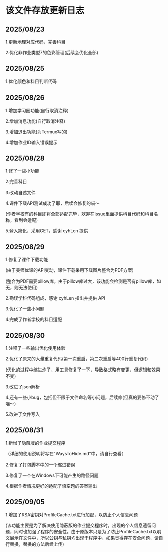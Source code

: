 # 该文件存放更新日志 #
## 2025/08/23 ##
1.更新地理对应代码，完善科目

2.优化非作业类型7的色彩管理(后续会优化全部)
## 2025/08/25 ##
1.优化颜色和科目判断代码
## 2025/08/26 ##
1.增加学习圈功能(自行取消注释)

2.增加消息功能(自行取消注释)

3.增加退出功能(为Termux写的)

4.增加作业ID输入错误提示

## 2025/08/28 ##
1.修了一些小功能

2.完善科目

3.改动自述文件

4.课件下载API测试成功了耶，后续会修复的喵～

(作者学校有的科目即将全部适配完毕，欢迎在issue里面提供科目代码和科目名称，看到会适配)

5.登入简化，采用GET，感谢 cyhLen 提供

## 2025/08/29 ##
1.修复了课件下载功能

(由于美师优课的API变动，课件下载采用下载图片整合为PDF方案)

(整合为PDF需要pillow库，由于pillow库过大，该功能会检测是否有pillow库，如无，则无法使用)

2.勘误学科代码组成，感谢 cyhLen 指出并提供 API

3.优化了一些小问题

4.完成了作者学校的科目适配

## 2025/08/30 ##
1.注释了一些输出优化使用体验

2.优化了原来的大量重复代码(第一次重启，第二次重启等400行重复代码)

(优化的过程中缩进炸了，用工具修复了一下，导致格式略有变更，但逻辑和效果不变)

3.改进了json解析

4.还有一些小bug，包括但不限于文件命名等小问题，后续修(但真的要修不动了喵～)

5.改进了文件写入

## 2025/08/31 ##
1.新增了隐蔽版的作业提交程序

（详细的使用说明将写在"WaysToHide.md"中，请自行查看）

2.修复了打包脚本中的一个缩进错误

3.修复了一个在Windows下可能产生的路径问题

4.根据作者情况更好的适配了填空题的答案输出

## 2025/09/05 ##

1.增加了RSA密钥对ProfileCache.txt进行加密，以防止个人信息问题

(该功能主要是为了解决使用隐蔽版的作业提交程序时，出现的个人信息遗留问题，同时也加强了程序的安全性。由于原版本只是为了防止ProfileCache.txt以明文展示在文件中，所以公钥与私钥均出现于程序中，如果觉得存在安全问题，请自行替换，替换的方法后续上传)

